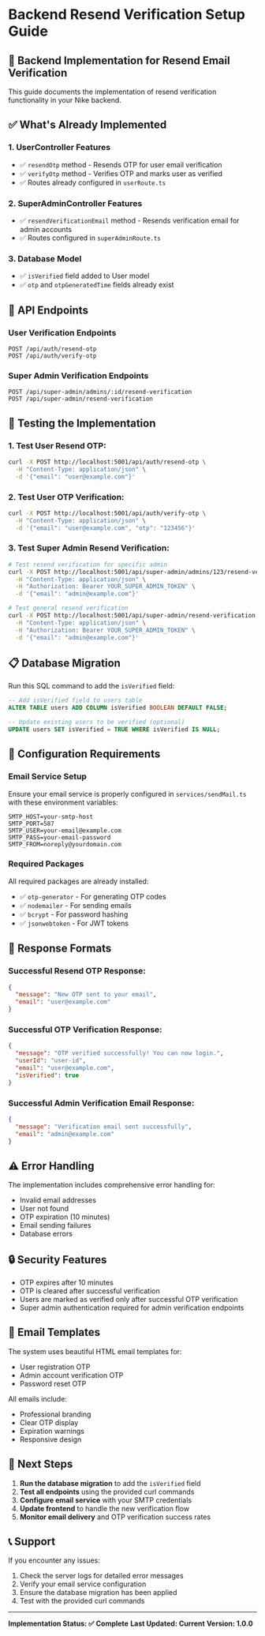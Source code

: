 # Backend Resend Verification Setup Guide

## 🔧 **Backend Implementation for Resend Email Verification**

This guide documents the implementation of resend verification functionality in your Nike backend.

## ✅ **What's Already Implemented**

### **1. UserController Features**
- ✅ `resendOtp` method - Resends OTP for user email verification
- ✅ `verifyOtp` method - Verifies OTP and marks user as verified
- ✅ Routes already configured in `userRoute.ts`

### **2. SuperAdminController Features**
- ✅ `resendVerificationEmail` method - Resends verification email for admin accounts
- ✅ Routes configured in `superAdminRoute.ts`

### **3. Database Model**
- ✅ `isVerified` field added to User model
- ✅ `otp` and `otpGeneratedTime` fields already exist

## 📁 **API Endpoints**

### **User Verification Endpoints**
```
POST /api/auth/resend-otp
POST /api/auth/verify-otp
```

### **Super Admin Verification Endpoints**
```
POST /api/super-admin/admins/:id/resend-verification
POST /api/super-admin/resend-verification
```

## 🚀 **Testing the Implementation**

### **1. Test User Resend OTP:**
```bash
curl -X POST http://localhost:5001/api/auth/resend-otp \
  -H "Content-Type: application/json" \
  -d '{"email": "user@example.com"}'
```

### **2. Test User OTP Verification:**
```bash
curl -X POST http://localhost:5001/api/auth/verify-otp \
  -H "Content-Type: application/json" \
  -d '{"email": "user@example.com", "otp": "123456"}'
```

### **3. Test Super Admin Resend Verification:**
```bash
# Test resend verification for specific admin
curl -X POST http://localhost:5001/api/super-admin/admins/123/resend-verification \
  -H "Content-Type: application/json" \
  -H "Authorization: Bearer YOUR_SUPER_ADMIN_TOKEN" \
  -d '{"email": "admin@example.com"}'

# Test general resend verification
curl -X POST http://localhost:5001/api/super-admin/resend-verification \
  -H "Content-Type: application/json" \
  -H "Authorization: Bearer YOUR_SUPER_ADMIN_TOKEN" \
  -d '{"email": "admin@example.com"}'
```

## 📋 **Database Migration**

Run this SQL command to add the `isVerified` field:

```sql
-- Add isVerified field to users table
ALTER TABLE users ADD COLUMN isVerified BOOLEAN DEFAULT FALSE;

-- Update existing users to be verified (optional)
UPDATE users SET isVerified = TRUE WHERE isVerified IS NULL;
```

## 🔧 **Configuration Requirements**

### **Email Service Setup**
Ensure your email service is properly configured in `services/sendMail.ts` with these environment variables:

```env
SMTP_HOST=your-smtp-host
SMTP_PORT=587
SMTP_USER=your-email@example.com
SMTP_PASS=your-email-password
SMTP_FROM=noreply@yourdomain.com
```

### **Required Packages**
All required packages are already installed:
- ✅ `otp-generator` - For generating OTP codes
- ✅ `nodemailer` - For sending emails
- ✅ `bcrypt` - For password hashing
- ✅ `jsonwebtoken` - For JWT tokens

## 📝 **Response Formats**

### **Successful Resend OTP Response:**
```json
{
  "message": "New OTP sent to your email",
  "email": "user@example.com"
}
```

### **Successful OTP Verification Response:**
```json
{
  "message": "OTP verified successfully! You can now login.",
  "userId": "user-id",
  "email": "user@example.com",
  "isVerified": true
}
```

### **Successful Admin Verification Email Response:**
```json
{
  "message": "Verification email sent successfully",
  "email": "admin@example.com"
}
```

## ⚠️ **Error Handling**

The implementation includes comprehensive error handling for:
- Invalid email addresses
- User not found
- OTP expiration (10 minutes)
- Email sending failures
- Database errors

## 🔒 **Security Features**

- OTP expires after 10 minutes
- OTP is cleared after successful verification
- Users are marked as verified only after successful OTP verification
- Super admin authentication required for admin verification endpoints

## 📧 **Email Templates**

The system uses beautiful HTML email templates for:
- User registration OTP
- Admin account verification OTP
- Password reset OTP

All emails include:
- Professional branding
- Clear OTP display
- Expiration warnings
- Responsive design

## 🎯 **Next Steps**

1. **Run the database migration** to add the `isVerified` field
2. **Test all endpoints** using the provided curl commands
3. **Configure email service** with your SMTP credentials
4. **Update frontend** to handle the new verification flow
5. **Monitor email delivery** and OTP verification success rates

## 📞 **Support**

If you encounter any issues:
1. Check the server logs for detailed error messages
2. Verify your email service configuration
3. Ensure the database migration has been applied
4. Test with the provided curl commands

---

**Implementation Status: ✅ Complete**
**Last Updated: Current**
**Version: 1.0.0** 